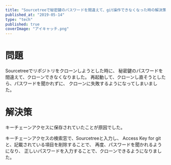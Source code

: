 ```yaml
---
title: "Sourcetreeで秘密鍵のパスワードを間違えて、git操作できなくなった時の解決策"
published_at: "2019-05-14"
type: "tech"
published: true
coverImage: "アイキャッチ.png"
---
```


# 問題

Sourcetreeでリポジトリをクローンしようとした時に、 秘密鍵のパスワードを間違えて、クローンできなくなりました。 再起動して、クローンし直そうとしたら、パスワードを聞かれずに、 クローンに失敗するようになってしまいました。

# 解決策

キーチェーンアクセスに保存されていたことが原因でした。

キーチェーンアクセスの検索窓で、Sourcetreeと入力し、 Access Key for git と、記載されている項目を削除することで、 再度、パスワードを聞かれるようになり、 正しいパスワードを入力することで、クローンできるようになりました。
